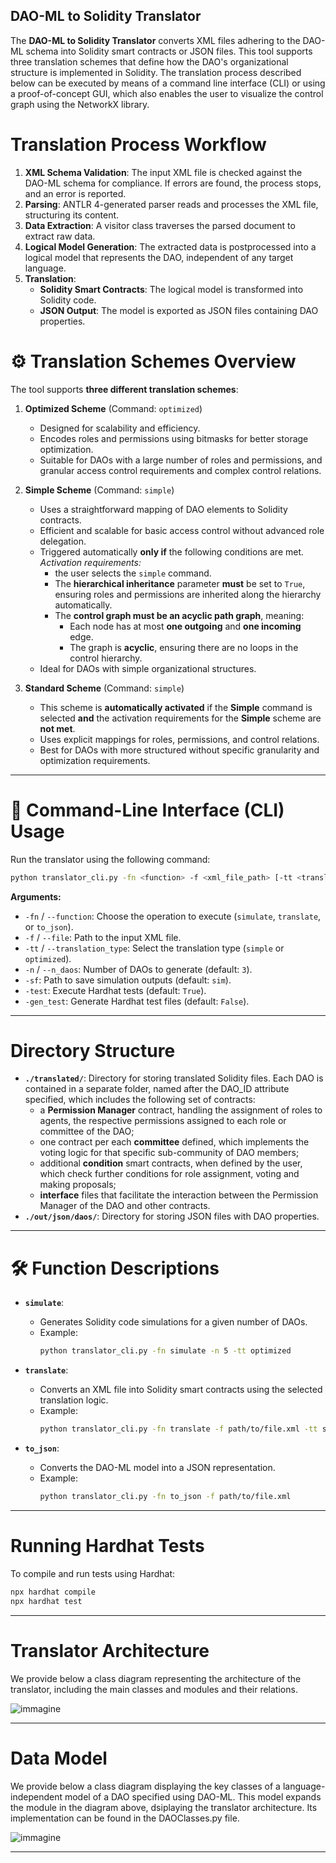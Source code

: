 ## **DAO-ML to Solidity Translator**

The **DAO-ML to Solidity Translator** converts XML files adhering to the DAO-ML schema into Solidity smart contracts or JSON files. This tool supports three translation schemes that define how the DAO's organizational structure is implemented in Solidity. The translation process described below can be executed by means of a command line interface (CLI) or using a proof-of-concept GUI, which also enables the user to visualize the control graph using the NetworkX library.

# Translation Process Workflow
1. **XML Schema Validation**: The input XML file is checked against the DAO-ML schema for compliance. If errors are found, the process stops, and an error is reported.
2. **Parsing**: ANTLR 4-generated parser reads and processes the XML file, structuring its content.
3. **Data Extraction**: A visitor class traverses the parsed document to extract raw data.
4. **Logical Model Generation**: The extracted data is postprocessed into a logical model that represents the DAO, independent of any target language.
5. **Translation**:
   - **Solidity Smart Contracts**: The logical model is transformed into Solidity code.
   - **JSON Output**: The model is exported as JSON files containing DAO properties.

# ⚙️ **Translation Schemes Overview**

The tool supports **three different translation schemes**:

1. **Optimized Scheme** (Command: `optimized`)
   - Designed for scalability and efficiency.
   - Encodes roles and permissions using bitmasks for better storage optimization.
   - Suitable for DAOs with a large number of roles and permissions, and granular access control requirements and complex control relations.

2. **Simple Scheme** (Command: `simple`)
   - Uses a straightforward mapping of DAO elements to Solidity contracts.
   - Efficient and scalable for basic access control without advanced role delegation.
   - Triggered automatically **only if** the following conditions are met.
   *Activation requirements:*
     - the user selects the `simple` command.
     - The **hierarchical inheritance** parameter **must** be set to `True`, ensuring roles and permissions are inherited along the hierarchy automatically.
     - The **control graph must be an acyclic path graph**, meaning:
       - Each node has at most **one outgoing** and **one incoming** edge.
       - The graph is **acyclic**, ensuring there are no loops in the control hierarchy.
   - Ideal for DAOs with simple organizational structures.

3. **Standard Scheme** (Command: `simple`)
   - This scheme is **automatically activated** if the **Simple** command is selected **and** the activation requirements for the **Simple** scheme are **not met**.
   - Uses explicit mappings for roles, permissions, and control relations.
   - Best for DAOs with more structured without specific granularity and optimization requirements.

---

# 🔧 **Command-Line Interface (CLI) Usage**

Run the translator using the following command:

```bash
python translator_cli.py -fn <function> -f <xml_file_path> [-tt <translation_logic>]
```

**Arguments:**
- `-fn` / `--function`: Choose the operation to execute (`simulate`, `translate`, or `to_json`).
- `-f` / `--file`: Path to the input XML file.
- `-tt` / `--translation_type`: Select the translation type (`simple` or `optimized`).
- `-n` / `--n_daos`: Number of DAOs to generate (default: `3`).
- `-sf`: Path to save simulation outputs (default: `sim`).
- `-test`: Execute Hardhat tests (default: `True`).
- `-gen_test`: Generate Hardhat test files (default: `False`).

---

# Directory Structure
- **`./translated/`**: Directory for storing translated Solidity files. Each DAO is contained in a separate folder, named after the DAO_ID attribute specified, which includes the following set of contracts:
   - a **Permission Manager** contract, handling the assignment of roles to agents, the respective permissions assigned to each role or committee of the DAO;
   - one contract per each **committee** defined, which implements the voting logic for that specific sub-community of DAO members;
   - additional **condition** smart contracts, when defined by the user, which check further conditions for role assignment, voting and making proposals;
   - **interface** files that facilitate the interaction between the Permission Manager of the DAO and other contracts.
- **`./out/json/daos/`**: Directory for storing JSON files with DAO properties.

---

# 🛠️ **Function Descriptions**

- **`simulate`**:
  - Generates Solidity code simulations for a given number of DAOs.
  - Example:
    ```bash
    python translator_cli.py -fn simulate -n 5 -tt optimized
    ```

- **`translate`**:
  - Converts an XML file into Solidity smart contracts using the selected translation logic.
  - Example:
    ```bash
    python translator_cli.py -fn translate -f path/to/file.xml -tt simple
    ```

- **`to_json`**:
  - Converts the DAO-ML model into a JSON representation.
  - Example:
    ```bash
    python translator_cli.py -fn to_json -f path/to/file.xml
    ```

---

# **Running Hardhat Tests**

To compile and run tests using Hardhat:

```bash
npx hardhat compile
npx hardhat test
```
---

# **Translator Architecture**
We provide below a class diagram representing the architecture of the translator, including the main classes and modules and their relations.

![immagine](https://github.com/user-attachments/assets/3a60fc72-eb75-4fa3-a91f-b5041b7725a3)

---

# Data Model
We provide below a class diagram displaying the key classes of a language-independent model of a DAO specified using DAO-ML. This model expands the module in the diagram above, dsiplaying the translator architecture. Its implementation can be found in the DAOClasses.py file.

![immagine](https://github.com/user-attachments/assets/36f18139-71a0-44f7-8e69-d8fcd74912d9)

---
